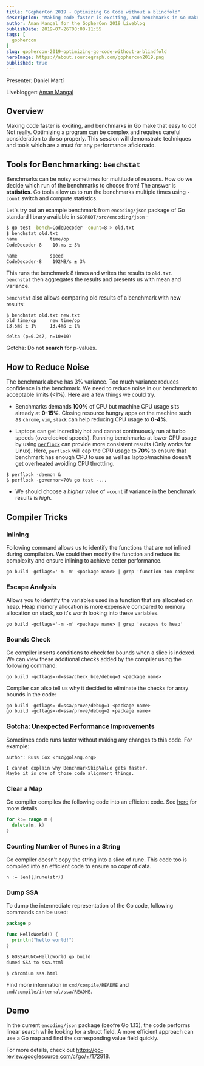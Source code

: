 ```yaml
---
title: "GopherCon 2019 - Optimizing Go Code without a blindfold"
description: "Making code faster is exciting, and benchmarks in Go make that easy to do! Not really. Optimizing a program can be complex and requires careful consideration to do so properly. This session will demonstrate techniques and tools which are a must for any performance aficionado."
author: Aman Mangal for the GopherCon 2019 Liveblog
publishDate: 2019-07-26T00:00-11:55
tags: [
  gophercon
]
slug: gophercon-2019-optimizing-go-code-without-a-blindfold
heroImage: https://about.sourcegraph.com/gophercon2019.png
published: true
---
```


Presenter: Daniel Martí

Liveblogger: [Aman Mangal](https://amanmangal.net/)

## Overview

Making code faster is exciting, and benchmarks in Go make that easy to do! Not really. Optimizing a program can be complex and requires careful consideration to do so properly. This session will demonstrate techniques and tools which are a must for any performance aficionado.

## Tools for Benchmarking: `benchstat`

Benchmarks can be noisy sometimes for multitude of reasons. How do we decide which
run of the benchmarks to choose from! The answer is **statistics**. Go tools allow us
to run the benchmarks multiple times using `-count` switch and compute statistics.

Let's try out an example benchmark from `encoding/json` package of Go standard library
available in `$GOROOT/src/encoding/json` -

```bash
$ go test -bench=CodeDecoder -count=8 > old.txt
$ benchstat old.txt
name            time/op
CodeDecoder-8    10.ms ± 3%

name            speed
CodeDecoder-8    192MB/s ± 3%
```

This runs the benchmark 8 times and writes the results to `old.txt`.
`benchstat` then aggregates the results and presents us with mean and variance.

`benchstat` also allows comparing old results of a benchmark with new results:

```
$ benchstat old.txt new.txt
old time/op     new time/op
13.5ms ± 1%     13.4ms ± 1%

delta (p=0.247, n=10+10)
```

Gotcha: Do not **search** for p-values.

## How to Reduce Noise

The benchmark above has 3% variance. Too much variance reduces confidence in the benchmark.
We need to reduce noise in our benchmark to acceptable limits (<1%). Here are a few things
we could try.

* Benchmarks demands **100%** of CPU but machine CPU usage sits already at **0-15%**.
  Closing resource hungry apps on the machine such as `chrome`, `vim`, `slack` can help
  reducing CPU usage to **0-4%**.

* Laptops can get incredibly hot and cannot continuously run at turbo speeds (overclocked speeds).
  Running benchmarks at lower CPU usage by using [`perflock`](https://github.com/aclements/perflock)
  can provide more consistent results (Only works for Linux). Here, `perflock` will cap the
  CPU usage to **70%** to ensure that benchmark has enough CPU to use as well as laptop/machine
  doesn't get overheated avoiding CPU throttling.

```
$ perflock -daemon &
$ perflock -governor=70% go test -...
```

* We should choose a *higher* value of `-count` if variance in the benchmark results is *high*.

## Compiler Tricks

### Inlining

Following command allows us to identify the functions that are not inlined during compilation.
We could then modify the function and reduce its complexity and ensure inlining to achieve
better performance.

```
go build -gcflags='-m -m' <package name> | grep 'function too complex'
```

### Escape Analysis

Allows you to identify the variables used in a function that are allocated on heap.
Heap memory allocation is more expensive compared to memory allocation on stack,
so it's worth looking into these variables.

```
go build -gcflags='-m -m' <package name> | grep 'escapes to heap'
```

### Bounds Check

Go compiler inserts conditions to check for bounds when a slice is indexed.
We can view these additional checks added by the compiler using the following command:

```
go build -gcflags=-d=ssa/check_bce/debug=1 <package name>
```

Compiler can also tell us why it decided to eliminate the checks for array bounds in the code:

```
go build -gcflags=-d=ssa/prove/debug=1 <package name>
go build -gcflags=-d=ssa/prove/debug=2 <package name>
```

### Gotcha: Unexpected Performance Improvements

Sometimes code runs faster without making any changes to this code. For example:

```
Author: Russ Cox <rsc@golang.org>

I cannot explain why BenchmarkSkipValue gets faster.
Maybe it is one of those code alignment things.
```

### Clear a Map

Go compiler compiles the following code into an efficient code.
See [here](https://golang.org/pkg/runtime/?m=all#mapclear) for more details.

```go
for k:= range m {
  delete(m, k)
}
```

### Counting Number of Runes in a String

Go compiler doesn't copy the string into a slice of rune. This code too is compiled
into an efficient code to ensure no copy of data.

```
n := len([]rune(str))
```

### Dump SSA

To dump the intermediate representation of the Go code, following commands can be used:

```go
package p

func HelloWorld() {
  println("hello world!")
}
```

```sh
$ GOSSAFUNC=HelloWorld go build
dumed SSA to ssa.html

$ chromium ssa.html
```

Find more information in `cmd/compile/README` and `cmd/compile/internal/ssa/README`.

## Demo

In the current `encoding/json` package (beofre Go 1.13), the code performs linear search
while looking for a struct field. A more efficient approach can use a Go map and find
the corresponding value field quickly.

For more details, check out https://go-review.googlesource.com/c/go/+/172918.

